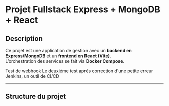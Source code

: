 # Projet Fullstack Express + MongoDB + React

## Description
Ce projet est une application de gestion avec un **backend en Express/MongoDB** et un **frontend en React (Vite)**.  
L’orchestration des services se fait via **Docker Compose**.

Test de webhook
Le deuxiéme test aprés correction d'une petite erreur
Jenkins, un outil de CI/CD


---

##  Structure du projet
